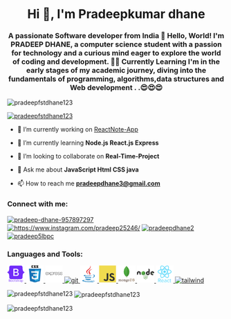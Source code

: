 <h1 align="center">Hi 👋, I'm Pradeepkumar dhane</h1>
<h3 align="center">A passionate Software developer from India 🌱 Hello, World! I'm PRADEEP DHANE, a computer science student with a passion for technology and a curious mind eager to explore the world of coding and development. 👨‍💻 Currently Learning I'm in the early stages of my academic journey, diving into the fundamentals of programming, algorithms,data structures and Web development . .😍😍😍</h3>

<p align="left"> <img src="https://komarev.com/ghpvc/?username=pradeepfstdhane123&label=Profile%20views&color=0e75b6&style=flat" alt="pradeepfstdhane123" /> </p>

<p align="left"> <a href="https://github.com/ryo-ma/github-profile-trophy"><img src="https://github-profile-trophy.vercel.app/?username=pradeepfstdhane123" alt="pradeepfstdhane123" /></a> </p>

- 🔭 I’m currently working on [ReactNote-App](https://github.com/PradeepFSTdhane123/reactapp-to-make-notes)

- 🌱 I’m currently learning **Node.js React.js Express**

- 👯 I’m looking to collaborate on **Real-Time-Project**

- 💬 Ask me about **JavaScript Html CSS java**

- 📫 How to reach me **pradeepdhane3@gmail.com**

<h3 align="left">Connect with me:</h3>
<p align="left">
<a href="https://linkedin.com/in/pradeep-dhane-957897297" target="blank"><img align="center" src="https://raw.githubusercontent.com/rahuldkjain/github-profile-readme-generator/master/src/images/icons/Social/linked-in-alt.svg" alt="pradeep-dhane-957897297" height="30" width="40" /></a>
<a href="https://instagram.com/https://www.instagram.com/pradeep25246/" target="blank"><img align="center" src="https://raw.githubusercontent.com/rahuldkjain/github-profile-readme-generator/master/src/images/icons/Social/instagram.svg" alt="https://www.instagram.com/pradeep25246/" height="30" width="40" /></a>
<a href="https://www.leetcode.com/pradeepdhane2" target="blank"><img align="center" src="https://raw.githubusercontent.com/rahuldkjain/github-profile-readme-generator/master/src/images/icons/Social/leet-code.svg" alt="pradeepdhane2" height="30" width="40" /></a>
<a href="https://auth.geeksforgeeks.org/user/pradeep5lbpc" target="blank"><img align="center" src="https://raw.githubusercontent.com/rahuldkjain/github-profile-readme-generator/master/src/images/icons/Social/geeks-for-geeks.svg" alt="pradeep5lbpc" height="30" width="40" /></a>
</p>

<h3 align="left">Languages and Tools:</h3>
<p align="left"> <a href="https://getbootstrap.com" target="_blank" rel="noreferrer"> <img src="https://raw.githubusercontent.com/devicons/devicon/master/icons/bootstrap/bootstrap-plain-wordmark.svg" alt="bootstrap" width="40" height="40"/> </a> <a href="https://www.w3schools.com/css/" target="_blank" rel="noreferrer"> <img src="https://raw.githubusercontent.com/devicons/devicon/master/icons/css3/css3-original-wordmark.svg" alt="css3" width="40" height="40"/> </a> <a href="https://expressjs.com" target="_blank" rel="noreferrer"> <img src="https://raw.githubusercontent.com/devicons/devicon/master/icons/express/express-original-wordmark.svg" alt="express" width="40" height="40"/> </a> <a href="https://git-scm.com/" target="_blank" rel="noreferrer"> <img src="https://www.vectorlogo.zone/logos/git-scm/git-scm-icon.svg" alt="git" width="40" height="40"/> </a> <a href="https://www.java.com" target="_blank" rel="noreferrer"> <img src="https://raw.githubusercontent.com/devicons/devicon/master/icons/java/java-original.svg" alt="java" width="40" height="40"/> </a> <a href="https://developer.mozilla.org/en-US/docs/Web/JavaScript" target="_blank" rel="noreferrer"> <img src="https://raw.githubusercontent.com/devicons/devicon/master/icons/javascript/javascript-original.svg" alt="javascript" width="40" height="40"/> </a> <a href="https://www.mongodb.com/" target="_blank" rel="noreferrer"> <img src="https://raw.githubusercontent.com/devicons/devicon/master/icons/mongodb/mongodb-original-wordmark.svg" alt="mongodb" width="40" height="40"/> </a> <a href="https://nodejs.org" target="_blank" rel="noreferrer"> <img src="https://raw.githubusercontent.com/devicons/devicon/master/icons/nodejs/nodejs-original-wordmark.svg" alt="nodejs" width="40" height="40"/> </a> <a href="https://reactjs.org/" target="_blank" rel="noreferrer"> <img src="https://raw.githubusercontent.com/devicons/devicon/master/icons/react/react-original-wordmark.svg" alt="react" width="40" height="40"/> </a> <a href="https://tailwindcss.com/" target="_blank" rel="noreferrer"> <img src="https://www.vectorlogo.zone/logos/tailwindcss/tailwindcss-icon.svg" alt="tailwind" width="40" height="40"/> </a> </p>

<p><img align="left" src="https://github-readme-stats.vercel.app/api/top-langs?username=pradeepfstdhane123&show_icons=true&locale=en&layout=compact" alt="pradeepfstdhane123" /></p>

<p>&nbsp;<img align="center" src="https://github-readme-stats.vercel.app/api?username=pradeepfstdhane123&show_icons=true&locale=en" alt="pradeepfstdhane123" /></p>

<p><img align="center" src="https://github-readme-streak-stats.herokuapp.com/?user=pradeepfstdhane123&" alt="pradeepfstdhane123" /></p>

